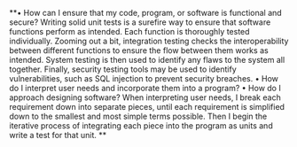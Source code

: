 **•	How can I ensure that my code, program, or software is functional and secure?
Writing solid unit tests is a surefire way to ensure that software functions perform as intended. Each function is thoroughly tested individually. Zooming out a bit, integration testing checks the interoperability between different functions to ensure the flow between them works as intended. System testing is then used to identify any flaws to the system all together. Finally, security testing tools may be used to identify vulnerabilities, such as SQL injection to prevent security breaches.
•	How do I interpret user needs and incorporate them into a program?
•	How do I approach designing software?
When interpreting user needs, I break each requirement down into separate pieces, until each requirement is simplified down to the smallest and most simple terms possible. Then I begin the iterative process of integrating each piece into the program as units and write a test for that unit. 
**
